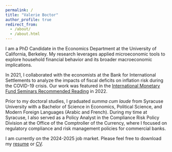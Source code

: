 ```yaml
---
permalink: /
title: "Valerie Boctor"
author_profile: true
redirect_from: 
  - /about/
  - /about.html
---
```


I am a PhD Candidate in the Economics Department at the University of California, Berkeley. My research leverages applied microeconomic tools to explore household financial behavior and its broader macroeconomic implications.

In 2021, I collaborated with the economists at the Bank for International Settlements to analyze the impacts of fiscal deficits on inflation risk during the COVID-19 crisis. Our work was featured in the [International Monetary Fund Seminars Recommended Reading](https://meetings.imf.org/-/media/AMSM/Files/AM2022/Seminars/2022RR-Debate-on-the-Global-Economy.ashx) in 2022.

Prior to my doctoral studies, I graduated *summa cum laude* from Syracuse University with a Bachelor of Science in Economics, Political Science, and Modern Foreign Languages (Arabic and French). During my time at Syracuse, I also served as a Policy Analyst in the Compliance Risk Policy Division at the Office of the Comptroller of the Currency, where I focused on regulatory compliance and risk management policies for commercial banks.

I am currently on the 2024-2025 job market. Please feel free to download my [resume](../files/2024-10-18-Resume.pdf) or [CV](../files/2024-10-24-CV.pdf).